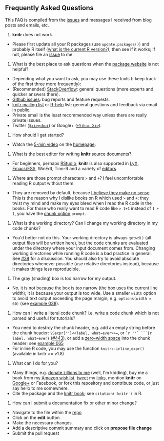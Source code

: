 ## Frequently Asked Questions

This FAQ is compiled from the [issues](https://github.com/yihui/knitr/issues) and messages I received from blog posts and emails, etc.

1. **knitr** does not work...
  - Please first update all your R packages (use `update.packages()`) and probably R itself ([what is the current R version?](http://cran.r-project.org/)), then see if it works; if not, please file an [issue](https://github.com/yihui/knitr/issues) to me.
1. What is the best place to ask questions when the [package website](http://yihui.name/knitr) is not helpful?
  - Depending what you want to ask, you may use these tools (I keep track of the first three more frequently):
  - (Recommended) [StackOverflow](http://stackoverflow.com/questions/tagged/knitr): general questions (more experts and quicker answers there).
  - [Github issues](https://github.com/yihui/knitr/issues): bug reports and feature requests.
  - [knitr mailing list](https://groups.google.com/group/knitr) or [R-help](http://www.r-project.org/mail.html) list: general questions and feedback via email in public.
  - Private email is the least recommended way unless there are really private issues.
  - Twitter ([`@xieyihui`](http://twitter.com/xieyihui)) or Google+ ([`+Yihui Xie`](https://plus.google.com/u/0/109653178371807724268/posts)).
1. How should I get started?
  - Watch the [5-min video](http://www.screenr.com/qcv8) on the [homepage](http://yihui.name/knitr).
1. What is the best editor for writing **knitr** source documents?
  - For beginners, perhaps [RStudio](http://www.rstudio.com/ide/); **knitr** is also supported in [LyX](http://yihui.name/knitr/demo/lyx/), [Emacs/ESS](http://ess.r-project.org/), WinEdt, Tinn-R and a variety of [editors](http://yihui.name/knitr/demo/editors/).
1. Where are those prompt characters `>` and `+`? I feel uncomfortable reading R output without them.
  - They are removed by default, because [I believe they make no sense](http://yihui.name/en/2013/01/code-pollution-with-command-prompts/). This is the reason why I dislike books on R which used `>` and `+`; they twist my mind and make my eyes bleed when I read the R code in the books. For those who really want to read R code like `> 1+1` instead of `1 + 1`, you have the [chunk option](http://yihui.name/knitr/options) `prompt`.
1. What is the working directory? Can I change my working directory in my code chunks?
  - You'd better not do this. Your working directory is always `getwd()` (all output files will be written here), but the code chunks are evaluated under the directory where your input document comes from. Changing working directories while running R code is a bad practice in general. See [#38](https://github.com/yihui/knitr/issues/38) for a discussion. You should also try to avoid absolute directories whenever possible (use relative directories instead), because it makes things less reproducible.
1. The gray (shading) box is too narrow for my output.
  - No, it is not because the box is too narrow (the box uses the current line width); it is because your output is too wide. Use a smaller `width` option to avoid text output exceeding the page margin, e.g. `options(width = 60)` (see [example 038](https://github.com/yihui/knitr-examples/blob/master/038-output-width.Rnw)).
1. How can I write a literal code chunk? i.e. write a code chunk which is not parsed and useful for tutorials?
  - You need to destroy the chunk header, e.g. add an empty string before the chunk header: `\Sexpr{''}<<label, what=ever>>=`, or ```` `r ''` ```{r label, what=ever} ```` ([#443](https://github.com/yihui/knitr/issues/443)), or add a [zero-width space](http://en.wikipedia.org/wiki/Zero-width_space) into the chunk header; see [example 065](https://github.com/yihui/knitr-examples)
  - For inline R code, you may use the function `knitr::inline_expr()` (available in knitr >= v1.8)
1. What can I do for you?
  - Many things, e.g. [donate zillions to me](https://www.paypal.com/cgi-bin/webscr?cmd=_donations&business=ZRJDEBSEJEUJY&lc=US&item_name=Donate%20to%20Yihui%20Xie&currency_code=USD&bn=PP%2dDonationsBF%3abtn_donateCC_LG%2egif%3aNonHosted) (well, I'm kidding), buy me a book from my [Amazon wishlist](http://amzn.com/w/2S7M0GLEC32SB), [tweet](https://twitter.com/xieyihui) my [links](http://yihui.name/knitr), mention **knitr** on [Google+](https://plus.google.com/u/0/109653178371807724268/posts) or Facebook, or fork this repository and contribute code, or just say hello to me somewhere.
  - Cite the package and the [knitr book](http://www.crcpress.com/product/isbn/9781482203530); see `citation('knitr')` in R.
1. How can I submit a documentation fix or other minor change?
  - Navigate to the file within the [repo](https://github.com/yihui/knitr)
  - Click on the **edit** button
  - Make the necessary changes.
  - Add a descriptive commit summary and click on **propose file change**
  - Submit the pull request
